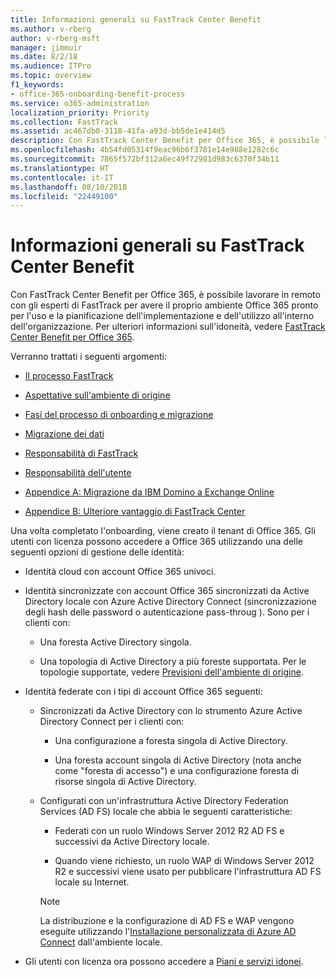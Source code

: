 ```yaml
---
title: Informazioni generali su FastTrack Center Benefit
ms.author: v-rberg
author: v-rberg-msft
manager: jimmuir
ms.date: 8/2/18
ms.audience: ITPro
ms.topic: overview
f1_keywords:
- office-365-onboarding-benefit-process
ms.service: o365-administration
localization_priority: Priority
ms.collection: FastTrack
ms.assetid: ac467db0-3118-41fa-a93d-bb5de1e414d5
description: Con FastTrack Center Benefit per Office 365, è possibile lavorare in remoto con gli esperti di FastTrack per avere il proprio ambiente Office 365 pronto per l'uso e la pianificazione dell'implementazione e dell'utilizzo all'interno dell'organizzazione. Per ulteriori informazioni sull'idoneità, vedere FastTrack Center Benefit per Office 365.
ms.openlocfilehash: 4b54fd05314f9eac96b6f3781e14e988e1282c6c
ms.sourcegitcommit: 7865f572bf312a6ec49f72981d983c6370f34b11
ms.translationtype: HT
ms.contentlocale: it-IT
ms.lasthandoff: 08/10/2018
ms.locfileid: "22449100"
---
```

# <a name="fasttrack-center-benefit-overview"></a>Informazioni generali su FastTrack Center Benefit

Con FastTrack Center Benefit per Office 365, è possibile lavorare in remoto con gli esperti di FastTrack per avere il proprio ambiente Office 365 pronto per l'uso e la pianificazione dell'implementazione e dell'utilizzo all'interno dell'organizzazione. Per ulteriori informazioni sull'idoneità, vedere [FastTrack Center Benefit per Office 365](fasttrack-benefit-for-office-365.md).
  
Verranno trattati i seguenti argomenti:
  
- [Il processo FastTrack](fasttrack-process.md)
    
- [Aspettative sull'ambiente di origine](source-environment-expectations.md)
    
- [Fasi del processo di onboarding e migrazione](onboarding-and-migration.md)
    
- [Migrazione dei dati](data-migration.md)
    
- [Responsabilità di FastTrack](fasttrack-responsibilities.md)
    
- [Responsabilità dell'utente](your-responsibilities.md)
    
- [Appendice A: Migrazione da IBM Domino a Exchange Online](from-ibm-domino-to-exchange-online.md)
    
- [Appendice B: Ulteriore vantaggio di FastTrack Center](fasttrack-additional-benefits.md)
    
Una volta completato l'onboarding, viene creato il tenant di Office 365. Gli utenti con licenza possono accedere a Office 365 utilizzando una delle seguenti opzioni di gestione delle identità:
  
- Identità cloud con account Office 365 univoci.
    
- Identità sincronizzate con account Office 365 sincronizzati da Active Directory locale con Azure Active Directory Connect (sincronizzazione degli hash delle password o autenticazione pass-throug ). Sono per i clienti con:
    
  - Una foresta Active Directory singola.
    
  - Una topologia di Active Directory a più foreste supportata. Per le topologie supportate, vedere [Previsioni dell'ambiente di origine](source-environment-expectations.md).
    
- Identità federate con i tipi di account Office 365 seguenti:
    
  - Sincronizzati da Active Directory con lo strumento Azure Active Directory Connect per i clienti con:
    
      - Una configurazione a foresta singola di Active Directory.
    
      - Una foresta account singola di Active Directory (nota anche come "foresta di accesso") e una configurazione foresta di risorse singola di Active Directory.
    
  - Configurati con un'infrastruttura Active Directory Federation Services (AD FS) locale che abbia le seguenti caratteristiche:
    
      - Federati con un ruolo Windows Server 2012 R2 AD FS e successivi da Active Directory locale.
    
      - Quando viene richiesto, un ruolo WAP di Windows Server 2012 R2 e successivi viene usato per pubblicare l'infrastruttura AD FS locale su Internet.
    
    > [!NOTE]
    > La distribuzione e la configurazione di AD FS e WAP vengono eseguite utilizzando l'[Installazione personalizzata di Azure AD Connect](https://go.microsoft.com/fwlink/?linkid=844794) dall'ambiente locale. 
  
- Gli utenti con licenza ora possono accedere a [Piani e servizi idonei](eligible-services-and-plans.md).
    

 
